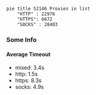 
```mermaid
pie title 52146 Proxies in list
    "HTTP" : 22976
    "HTTPS": 6672
    "SOCKS" : 28403
```

### Some Info
#### Average Timeout

- mixed: 3.4s
- http: 1.5s
- https: 8.3s
- socks: 4.9s